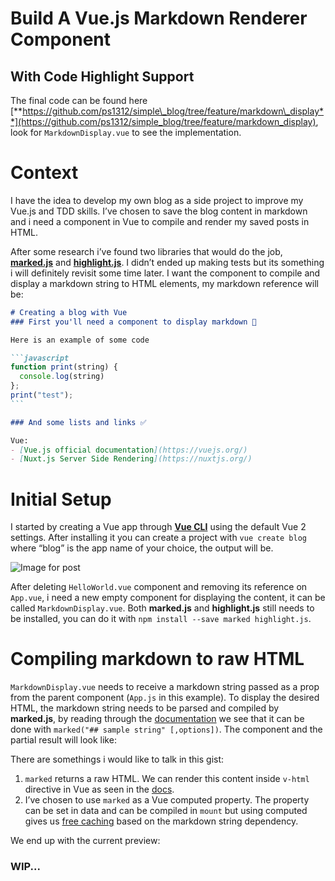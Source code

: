 Build A Vue.js Markdown Renderer Component
==========================================

With Code Highlight Support
---------------------------

The final code can be found here [**https://github.com/ps1312/simple\_blog/tree/feature/markdown\_display**](https://github.com/ps1312/simple_blog/tree/feature/markdown_display), look for `MarkdownDisplay.vue` to see the implementation.

**Context**
===========

I have the idea to develop my own blog as a side project to improve my Vue.js and TDD skills. I’ve chosen to save the blog content in markdown and i need a component in Vue to compile and render my saved posts in HTML.

After some research i’ve found two libraries that would do the job, [**marked.js**](https://github.com/markedjs/marked) and [**highlight.js**](https://highlightjs.org/). I didn’t ended up making tests but its something i will definitely revisit some time later. I want the component to compile and display a markdown string to HTML elements, my markdown reference will be:

````markdown
# Creating a blog with Vue
### First you'll need a component to display markdown 📄

Here is an example of some code

```javascript
function print(string) {
  console.log(string)
};
print("test");
```

### And some lists and links ✅

Vue:
- [Vue.js official documentation](https://vuejs.org/)
- [Nuxt.js Server Side Rendering](https://nuxtjs.org/)
````

**Initial Setup**
=================

I started by creating a Vue app through [**Vue CLI**](https://cli.vuejs.org/)  using the default Vue 2 settings. After installing it you can create a project with `vue create blog` where “blog” is the app name of your choice, the output will be.

![Image for post](https://miro.medium.com/proxy/1*pXgJv4yc3xkJ5l3P8OE6Aw.png)

After deleting `HelloWorld.vue` component and removing its reference on `App.vue`, i need a new empty component for displaying the content, it can be called `MarkdownDisplay.vue`. Both **marked.js** and **highlight.js** still needs to be installed, you can do it with `npm install --save marked highlight.js`.

**Compiling markdown to raw HTML**
==================================

`MarkdownDisplay.vue` needs to receive a markdown string passed as a prop from the parent component (`App.js` in this example). To display the desired HTML, the markdown string needs to be parsed and compiled by **marked.js**, by reading through the [documentation](https://marked.js.org/using_advanced#options.) we see that it can be done with `marked("## sample string" [,options])`. The component and the partial result will look like:

There are somethings i would like to talk in this gist:

1.  `marked` returns a raw HTML. We can render this content inside `v-html` directive in Vue as seen in the [docs](https://vuejs.org/v2/guide/syntax.html#Raw-HTML).
2.  I’ve chosen to use `marked` as a Vue computed property. The property can be set in data and can be compiled in `mount` but using computed gives us [free caching](https://vuejs.org/v2/guide/computed.html#Computed-Caching-vs-Methods) based on the markdown string dependency.

We end up with the current preview:

### WIP...

<!-- <img alt="Image for post" class="t u v kw aj" src="https://miro.medium.com/max/2264/1\*BZcjkEqwWnDLVgUBWi03kg.png" width="1132" height="1434" srcSet="https://miro.medium.com/max/552/1\*BZcjkEqwWnDLVgUBWi03kg.png 276w, https://miro.medium.com/max/1104/1\*BZcjkEqwWnDLVgUBWi03kg.png 552w, https://miro.medium.com/max/1280/1\*BZcjkEqwWnDLVgUBWi03kg.png 640w, https://miro.medium.com/max/1400/1\*BZcjkEqwWnDLVgUBWi03kg.png 700w" sizes="700px"/>

There are two problems here:

1.  The image is acting strange on window resize, we need to add some CSS styles to fix this issue.
2.  The code snippet is not properly highlighted. In small blocks of code its fine, but with complex logic it is more difficult to read without syntax highlight.

Code Highlight
==============

As we can see **marked.js** does not highlight code by default but searching though its documentation we can find an [example](https://marked.js.org/using_advanced) on how to setup this functionality properly (and even with **highlight.js 🙌).**

But first, we need to setup **highlight.js,** we can do this by calling `hljs.highlightAll()` somewhere. In our app it will be called from `MarkdownDisplay.vue` `mounted` lifecycle step. We also have to select what style our code block will be presented, there are [various styles](https://github.com/highlightjs/highlight.js/tree/master/src/styles) to be chosen from. To avoid ambiguity, we need to import the file from the npm module with `~` as prefix, you can read more about it [here](https://cli.vuejs.org/guide/html-and-static-assets.html#static-assets-handling). I will also add the necessary CSS to fix the image element on resize. The component will look like:

And the HTML result:

<img alt="Image for post" class="t u v kw aj" src="https://miro.medium.com/max/2264/1\*W13GCXJ5pn10X00aHwf\_yQ.png" width="1132" height="1340" srcSet="https://miro.medium.com/max/552/1\*W13GCXJ5pn10X00aHwf\_yQ.png 276w, https://miro.medium.com/max/1104/1\*W13GCXJ5pn10X00aHwf\_yQ.png 552w, https://miro.medium.com/max/1280/1\*W13GCXJ5pn10X00aHwf\_yQ.png 640w, https://miro.medium.com/max/1400/1\*W13GCXJ5pn10X00aHwf\_yQ.png 700w" sizes="700px"/>

Performance adjustment + Afterthoughts
======================================

After running the project on `webpack-bundle-analyzer` i noticed that unused imports were being made by **highlight.js,** thus making the bundle bigger without need,  to fix this we need to load the languages that we need to highlight, in this case only `javascript`. The component will look like:

That’s it. ✅

Conclusion
----------

It was a nice component to learn about Vue syntax along with third party dependencies usages. I also learned how to properly import npm modules from a Single Page Component. And last but not least, running the app through `webpack-bundle-analyzer` made me understand more about the bundle creation and code-splitting, i will make another post to show how i managed to do that.

Thanks for reading ✋ -->